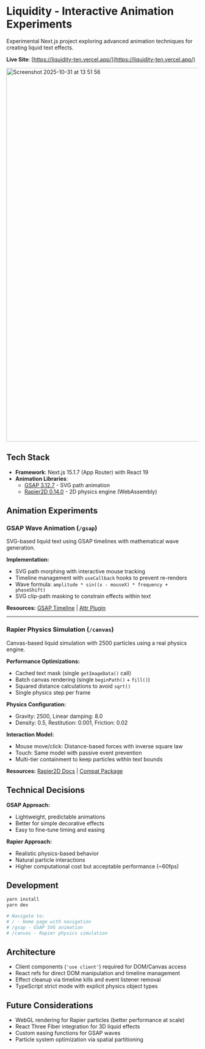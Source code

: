 # Liquidity - Interactive Animation Experiments

Experimental Next.js project exploring advanced animation techniques for creating liquid text effects.

**Live Site**: [https://liquidity-ten.vercel.app/](https://liquidity-ten.vercel.app/)

<img width="1708" height="980" alt="Screenshot 2025-10-31 at 13 51 56" src="https://github.com/user-attachments/assets/d853e47d-31a0-40e5-83ca-27efd7b63bea" />

## Tech Stack

- **Framework**: Next.js 15.1.7 (App Router) with React 19
- **Animation Libraries**: 
  - [GSAP 3.12.7](https://greensock.com/gsap/) - SVG path animation
  - [Rapier2D 0.14.0](https://rapier.rs/) - 2D physics engine (WebAssembly)

## Animation Experiments

### GSAP Wave Animation (`/gsap`)

SVG-based liquid text using GSAP timelines with mathematical wave generation.

**Implementation:**
- SVG path morphing with interactive mouse tracking
- Timeline management with `useCallback` hooks to prevent re-renders
- Wave formula: `amplitude * sin((x - mouseX) * frequency + phaseShift)`
- SVG clip-path masking to constrain effects within text

**Resources:** [GSAP Timeline](https://greensock.com/docs/v3/GSAP/gsap.timeline()) | [Attr Plugin](https://greensock.com/docs/v3/Plugins/AttrPlugin)

---

### Rapier Physics Simulation (`/canvas`)

Canvas-based liquid simulation with 2500 particles using a real physics engine.

**Performance Optimizations:**
- Cached text mask (single `getImageData()` call)
- Batch canvas rendering (single `beginPath()` + `fill()`)
- Squared distance calculations to avoid `sqrt()`
- Single physics step per frame

**Physics Configuration:**
- Gravity: 2500, Linear damping: 8.0
- Density: 0.5, Restitution: 0.001, Friction: 0.02

**Interaction Model:**
- Mouse move/click: Distance-based forces with inverse square law
- Touch: Same model with passive event prevention
- Multi-tier containment to keep particles within text bounds

**Resources:** [Rapier2D Docs](https://rapier.rs/docs/user_guides/javascript/getting_started_js/) | [Compat Package](https://www.npmjs.com/package/@dimforge/rapier2d-compat)

## Technical Decisions

**GSAP Approach:**
- Lightweight, predictable animations
- Better for simple decorative effects
- Easy to fine-tune timing and easing

**Rapier Approach:**
- Realistic physics-based behavior
- Natural particle interactions
- Higher computational cost but acceptable performance (~60fps)

## Development

```bash
yarn install
yarn dev

# Navigate to:
# / - Home page with navigation
# /gsap - GSAP SVG animation
# /canvas - Rapier physics simulation
```

## Architecture

- Client components (`'use client'`) required for DOM/Canvas access
- React refs for direct DOM manipulation and timeline management
- Effect cleanup via timeline kills and event listener removal
- TypeScript strict mode with explicit physics object types

## Future Considerations

- WebGL rendering for Rapier particles (better performance at scale)
- React Three Fiber integration for 3D liquid effects
- Custom easing functions for GSAP waves
- Particle system optimization via spatial partitioning
